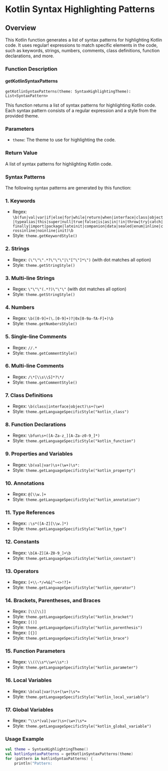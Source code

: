 Kotlin Syntax Highlighting Patterns
====================================

Overview
--------

This Kotlin function generates a list of syntax patterns for highlighting Kotlin code. It uses regular! expressions to match specific elements in the code, such as keywords, strings, numbers, comments, class definitions, function declarations, and more.

### Function Description

#### getKotlinSyntaxPatterns

`getKotlinSyntaxPatterns(theme: SyntaxHighlightingTheme): List<SyntaxPattern>`

This function returns a list of syntax patterns for highlighting Kotlin code. Each syntax pattern consists of a regular expression and a style from the provided theme.

### Parameters

*   `theme`: The theme to use for highlighting the code.

### Return Value

A list of syntax patterns for highlighting Kotlin code.

### Syntax Patterns

The following syntax patterns are generated by this function:

### 1. Keywords

*   Regex: `\b(fun|val|var|if|else|for|while|return|when|interface|class|object|typealias|this|super|null|true|false|is|as|in|!in|throw|try|catch|finally|import|package|lateinit|companion|data|sealed|enum|inline|crossinline|noinline|init)\b`
*   Style: `theme.getKeywordStyle()`

### 2. Strings

*   Regex: `(\"\"\".*?\"\"\"|\"[^\"]*\")` (with dot matches all option)
*   Style: `theme.getStringStyle()`

### 3. Multi-line Strings

*   Regex: `\"\"\"(.*?)\"\"\"` (with dot matches all option)
*   Style: `theme.getStringStyle()`

### 4. Numbers

*   Regex: `\b([0-9]+(\.[0-9]+)?|0x[0-9a-fA-F]+)\b`
*   Style: `theme.getNumbersStyle()`

### 5. Single-line Comments

*   Regex: `//.*`
*   Style: `theme.getCommentStyle()`

### 6. Multi-line Comments

*   Regex: `/\*[\\s\\S]*?\*/`
*   Style: `theme.getCommentStyle()`

### 7. Class Definitions

*   Regex: `\b(class|interface|object)\s+(\w+)`
*   Style: `theme.getLanguageSpecificStyle("kotlin_class")`

### 8. Function Declarations

*   Regex: `\bfun\s+([A-Za-z_][A-Za-z0-9_]*)`
*   Style: `theme.getLanguageSpecificStyle("kotlin_function")`

### 9. Properties and Variables

*   Regex: `\b(val|var)\s+(\w+)\s*:`
*   Style: `theme.getLanguageSpecificStyle("kotlin_property")`

### 10. Annotations

*   Regex: `@[\\w.]+`
*   Style: `theme.getLanguageSpecificStyle("kotlin_annotation")`

### 11. Type References

*   Regex: `:\s*([A-Z][\\w.]*)`
*   Style: `theme.getLanguageSpecificStyle("kotlin_type")`

### 12. Constants

*   Regex: `\b[A-Z][A-Z0-9_]+\b`
*   Style: `theme.getLanguageSpecificStyle("kotlin_constant")`

### 13. Operators

*   Regex: `[+\\-*/=%&|^~<>!?]+`
*   Style: `theme.getLanguageSpecificStyle("kotlin_operator")`

### 14. Brackets, Parentheses, and Braces

*   Regex: `[\\[\\]]`
*   Style: `theme.getLanguageSpecificStyle("kotlin_bracket")`
*   Regex: `[()]`
*   Style: `theme.getLanguageSpecificStyle("kotlin_parenthesis")`
*   Regex: `[{}]`
*   Style: `theme.getLanguageSpecificStyle("kotlin_brace")`

### 15. Function Parameters

*   Regex: `\\((\\s*\\w+\\s*:)`
*   Style: `theme.getLanguageSpecificStyle("kotlin_parameter")`

### 16. Local Variables

*   Regex: `\b(val|var)\s+(\w+)\s*=`
*   Style: `theme.getLanguageSpecificStyle("kotlin_local_variable")`

### 17. Global Variables

*   Regex: `^\\s*(val|var)\s+(\w+)\s*=`
*   Style: `theme.getLanguageSpecificStyle("kotlin_global_variable")`

### Usage Example

```kotlin
val theme = SyntaxHighlightingTheme()
val kotlinSyntaxPatterns = getKotlinSyntaxPatterns(theme)
for (pattern in kotlinSyntaxPatterns) {
    println("Pattern: